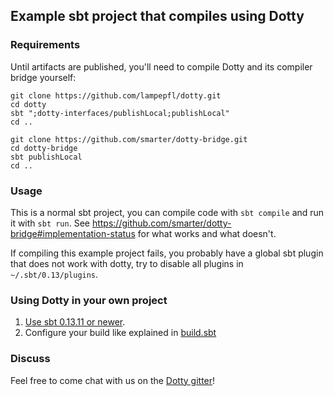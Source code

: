 ## Example sbt project that compiles using Dotty

### Requirements

Until artifacts are published, you'll need to compile Dotty and its compiler
bridge yourself:
```shell
git clone https://github.com/lampepfl/dotty.git
cd dotty
sbt ";dotty-interfaces/publishLocal;publishLocal"
cd ..

git clone https://github.com/smarter/dotty-bridge.git
cd dotty-bridge
sbt publishLocal
cd ..
```

### Usage

This is a normal sbt project, you can compile code with `sbt compile` and run it
with `sbt run`. See
https://github.com/smarter/dotty-bridge#implementation-status for what works and
what doesn't.

If compiling this example project fails, you probably have a global sbt plugin
that does not work with dotty, try to disable all plugins in
`~/.sbt/0.13/plugins`.

### Using Dotty in your own project

1. [Use sbt 0.13.11 or newer](https://github.com/smarter/dotty-example-project/blob/master/project/build.properties).
2. Configure your build like explained in [build.sbt](https://github.com/smarter/dotty-example-project/blob/master/build.sbt#L9-L10)

### Discuss

Feel free to come chat with us on the
[Dotty gitter](http://gitter.im/lampepfl/dotty)!
